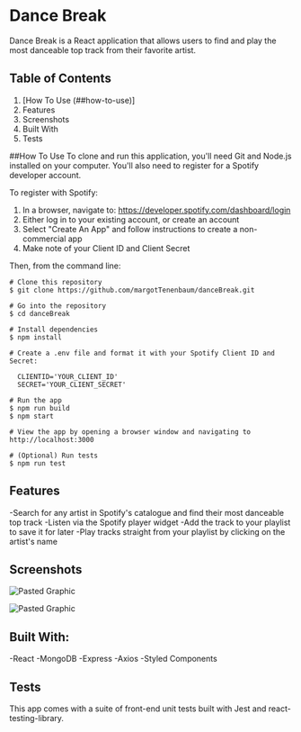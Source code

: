 # Dance Break

Dance Break is a React application that allows users to find and play the most danceable top track from their favorite artist.

## Table of Contents
  1. [How To Use (##how-to-use)]
  2. Features
  3. Screenshots
  4. Built With
  5. Tests

##How To Use
To clone and run this application, you'll need Git and Node.js installed on your computer. You'll also need to register for a Spotify developer account. 

To register with Spotify:
1. In a browser, navigate to: https://developer.spotify.com/dashboard/login
2. Either log in to your existing account, or create an account
3. Select "Create An App" and follow instructions to create a non-commercial app
4. Make note of your Client ID and Client Secret

Then, from the command line:
```
# Clone this repository
$ git clone https://github.com/margotTenenbaum/danceBreak.git

# Go into the repository
$ cd danceBreak

# Install dependencies
$ npm install

# Create a .env file and format it with your Spotify Client ID and Secret:

  CLIENTID='YOUR_CLIENT_ID'
  SECRET='YOUR_CLIENT_SECRET'

# Run the app
$ npm run build
$ npm start

# View the app by opening a browser window and navigating to http://localhost:3000

# (Optional) Run tests
$ npm run test
```

## Features
-Search for any artist in Spotify's catalogue and find their most danceable top track
-Listen via the Spotify player widget
-Add the track to your playlist to save it for later
-Play tracks straight from your playlist by clicking on the artist's name

## Screenshots
![Pasted Graphic](https://user-images.githubusercontent.com/49254170/99435477-2d223780-28de-11eb-9ec0-4a1f338f12d0.png)

![Pasted Graphic](https://user-images.githubusercontent.com/49254170/99566259-a67f6000-299a-11eb-9d0c-89fb490463ff.png)

## Built With:
-React
-MongoDB
-Express
-Axios
-Styled Components

## Tests
This app comes with a suite of front-end unit tests built with Jest and react-testing-library.
